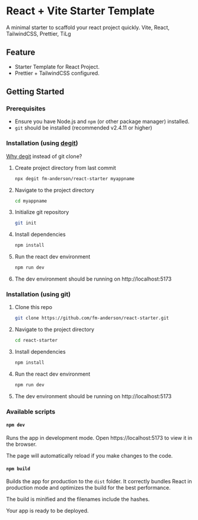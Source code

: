 # React + Vite Starter Template

A minimal starter to scaffold your react project quickly.
Vite, React, TailwindCSS, Prettier, TiLg

## Feature

- Starter Template for React Project.
- Prettier + TailwindCSS configured.

## Getting Started

### Prerequisites

- Ensure you have Node.js and `npm` (or other package manager) installed.
- `git` should be installed (recommended v2.4.11 or higher)

### Installation (using [degit](https://github.com/Rich-Harris/degit))

[Why degit](https://github.com/Rich-Harris/degit#wait-isnt-this-just-git-clone---depth-1) instead of git clone?

1. Create project directory from last commit
   ```sh
   npx degit fm-anderson/react-starter myappname
   ```
2. Navigate to the project directory
   ```sh
   cd myappname
   ```
3. Initialize git repository
   ```sh
   git init
   ```
4. Install dependencies
   ```sh
   npm install
   ```
5. Run the react dev environment
   ```sh
   npm run dev
   ```
6. The dev environment should be running on http://localhost:5173

### Installation (using git)

1. Clone this repo
   ```sh
   git clone https://github.com/fm-anderson/react-starter.git
   ```
2. Navigate to the project directory
   ```sh
   cd react-starter
   ```
3. Install dependencies
   ```sh
   npm install
   ```
4. Run the react dev environment
   ```sh
   npm run dev
   ```
5. The dev environment should be running on http://localhost:5173

### Available scripts

#### `npm dev`

Runs the app in development mode.
Open https://localhost:5173 to view it in the browser.

The page will automatically reload if you make changes to the code.

#### `npm build`

Builds the app for production to the `dist` folder.
It correctly bundles React in production mode and optimizes the build for the best performance.

The build is minified and the filenames include the hashes.

Your app is ready to be deployed.
